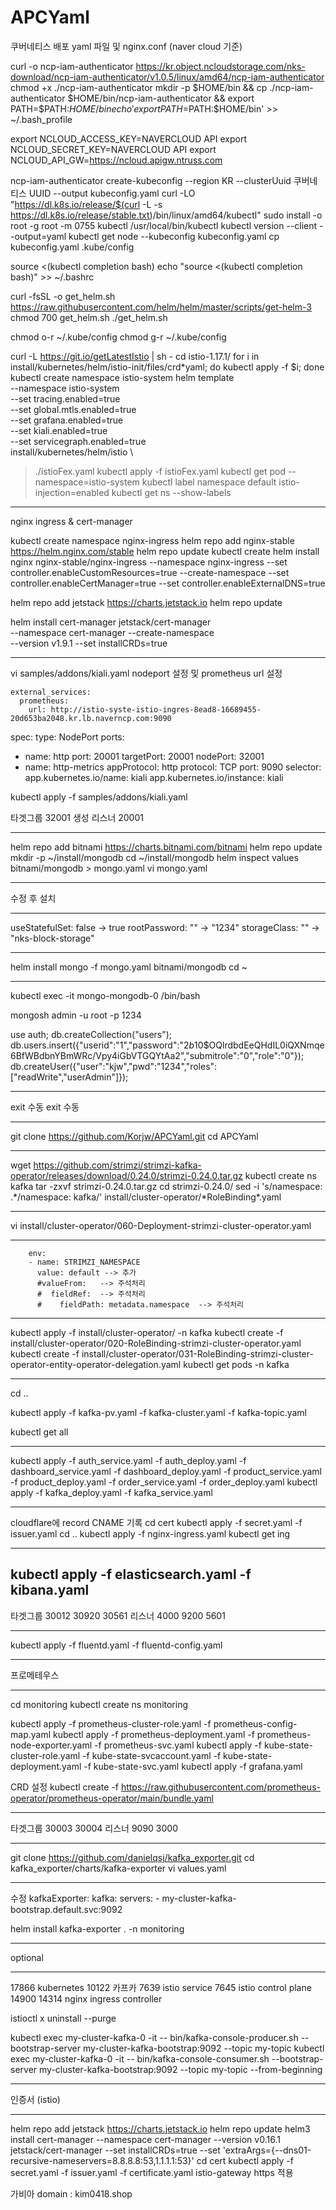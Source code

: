 # APCYaml

쿠버네티스 배포 yaml 파일 및 nginx.conf (naver cloud 기준)

curl -o ncp-iam-authenticator https://kr.object.ncloudstorage.com/nks-download/ncp-iam-authenticator/v1.0.5/linux/amd64/ncp-iam-authenticator
chmod +x ./ncp-iam-authenticator
mkdir -p $HOME/bin && cp ./ncp-iam-authenticator $HOME/bin/ncp-iam-authenticator && export PATH=$PATH:$HOME/bin
echo 'export PATH=$PATH:$HOME/bin' >> ~/.bash_profile

export NCLOUD_ACCESS_KEY=NAVERCLOUD API
export NCLOUD_SECRET_KEY=NAVERCLOUD API
export NCLOUD_API_GW=https://ncloud.apigw.ntruss.com

ncp-iam-authenticator create-kubeconfig --region KR --clusterUuid 쿠버네티스 UUID --output kubeconfig.yaml
curl -LO "https://dl.k8s.io/release/$(curl -L -s https://dl.k8s.io/release/stable.txt)/bin/linux/amd64/kubectl"
sudo install -o root -g root -m 0755 kubectl /usr/local/bin/kubectl
kubectl version --client --output=yaml
kubectl get node --kubeconfig kubeconfig.yaml
cp kubeconfig.yaml .kube/config

source <(kubectl completion bash)
echo "source <(kubectl completion bash)" >> ~/.bashrc

curl -fsSL -o get_helm.sh https://raw.githubusercontent.com/helm/helm/master/scripts/get-helm-3
chmod 700 get_helm.sh
./get_helm.sh

chmod o-r ~/.kube/config
chmod g-r ~/.kube/config

curl -L https://git.io/getLatestIstio | sh -
cd istio-1.17.1/
for i in install/kubernetes/helm/istio-init/files/crd\*yaml; do kubectl apply -f $i; done
kubectl create namespace istio-system
helm template \
--namespace istio-system \
--set tracing.enabled=true \
--set global.mtls.enabled=true \
--set grafana.enabled=true \
--set kiali.enabled=true \
--set servicegraph.enabled=true \
install/kubernetes/helm/istio \

> ./istioFex.yaml
> kubectl apply -f istioFex.yaml
> kubectl get pod --namespace=istio-system
> kubectl label namespace default istio-injection=enabled
> kubectl get ns --show-labels

---

nginx ingress & cert-manager

kubectl create namespace nginx-ingress
helm repo add nginx-stable https://helm.nginx.com/stable
helm repo update
kubectl create
helm install nginx nginx-stable/nginx-ingress --namespace nginx-ingress --set controller.enableCustomResources=true --create-namespace --set controller.enableCertManager=true --set controller.enableExternalDNS=true

helm repo add jetstack https://charts.jetstack.io
helm repo update

helm install cert-manager jetstack/cert-manager \
 --namespace cert-manager --create-namespace \
 --version v1.9.1 --set installCRDs=true

---

vi samples/addons/kiali.yaml
nodeport 설정 및 prometheus url 설정

    external_services:
      prometheus:
        url: http://istio-syste-istio-ingres-8ead8-16689455-20d653ba2048.kr.lb.naverncp.com:9090

spec:
type: NodePort
ports:

- name: http
  port: 20001
  targetPort: 20001
  nodePort: 32001
- name: http-metrics
  appProtocol: http
  protocol: TCP
  port: 9090
  selector:
  app.kubernetes.io/name: kiali
  app.kubernetes.io/instance: kiali

kubectl apply -f samples/addons/kiali.yaml

타겟그룹 32001 생성
리스너 20001

---

helm repo add bitnami https://charts.bitnami.com/bitnami
helm repo update
mkdir -p ~/install/mongodb
cd ~/install/mongodb
helm inspect values bitnami/mongodb > mongo.yaml
vi mongo.yaml

---

수정 후 설치

---

useStatefulSet: false -> true
rootPassword: "" -> "1234"
storageClass: "" -> "nks-block-storage"

---

helm install mongo -f mongo.yaml bitnami/mongodb
cd ~

---

kubectl exec -it mongo-mongodb-0 /bin/bash

mongosh admin -u root -p 1234

use auth;
db.createCollection("users");
db.users.insert({"userid":"1","password":"$2b$10$OQlrdbdEeQHdIL0iQXNmqe6BfWBdbnYBmWRc/Vpy4iGbVTGQYtAa2","submitrole":"0","role":"0"});
db.createUser({"user":"kjw","pwd":"1234","roles":["readWrite","userAdmin"]});

---

exit 수동
exit 수동

---

git clone https://github.com/Korjw/APCYaml.git
cd APCYaml

---

wget https://github.com/strimzi/strimzi-kafka-operator/releases/download/0.24.0/strimzi-0.24.0.tar.gz
kubectl create ns kafka
tar -zxvf strimzi-0.24.0.tar.gz
cd strimzi-0.24.0/
sed -i 's/namespace: .*/namespace: kafka/' install/cluster-operator/*RoleBinding\*.yaml

---

vi install/cluster-operator/060-Deployment-strimzi-cluster-operator.yaml

---

        env:
        - name: STRIMZI_NAMESPACE
          value: default --> 추가
          #valueFrom:   --> 주석처리
          #  fieldRef:  --> 주석처리
          #    fieldPath: metadata.namespace  --> 주석처리

---

kubectl apply -f install/cluster-operator/ -n kafka
kubectl create -f install/cluster-operator/020-RoleBinding-strimzi-cluster-operator.yaml
kubectl create -f install/cluster-operator/031-RoleBinding-strimzi-cluster-operator-entity-operator-delegation.yaml
kubectl get pods -n kafka

---

cd ..

kubectl apply -f kafka-pv.yaml -f kafka-cluster.yaml -f kafka-topic.yaml

kubectl get all

---

kubectl apply -f auth_service.yaml -f auth_deploy.yaml -f dashboard_service.yaml -f dashboard_deploy.yaml -f product_service.yaml -f product_deploy.yaml -f order_service.yaml -f order_deploy.yaml
kubectl apply -f kafka_deploy.yaml -f kafka_service.yaml

---

cloudflare에 record CNAME 기록
cd cert
kubectl apply -f secret.yaml -f issuer.yaml
cd ..
kubectl apply -f nginx-ingress.yaml
kubectl get ing

---

## kubectl apply -f elasticsearch.yaml -f kibana.yaml

타겟그룹 30012 30920 30561
리스너 4000 9200 5601

---

kubectl apply -f fluentd.yaml -f fluentd-config.yaml

---

프로메테우스

---

cd monitoring
kubectl create ns monitoring

kubectl apply -f prometheus-cluster-role.yaml -f prometheus-config-map.yaml
kubectl apply -f prometheus-deployment.yaml -f prometheus-node-exporter.yaml -f prometheus-svc.yaml
kubectl apply -f kube-state-cluster-role.yaml -f kube-state-svcaccount.yaml -f kube-state-deployment.yaml -f kube-state-svc.yaml
kubectl apply -f grafana.yaml

CRD 설정
kubectl create -f https://raw.githubusercontent.com/prometheus-operator/prometheus-operator/main/bundle.yaml

---

타겟그룹 30003 30004
리스너 9090 3000

---

git clone https://github.com/danielqsj/kafka_exporter.git
cd kafka_exporter/charts/kafka-exporter
vi values.yaml

---

수정
kafkaExporter:
kafka:
servers: - my-cluster-kafka-bootstrap.default.svc:9092

helm install kafka-exporter . -n monitoring

---

optional

---

17866 kubernetes
10122 카프카
7639 istio service
7645 istio control plane
14900 14314 nginx ingress controller

istioctl x uninstall --purge

kubectl exec my-cluster-kafka-0 -it -- bin/kafka-console-producer.sh --bootstrap-server my-cluster-kafka-bootstrap:9092 --topic my-topic
kubectl exec my-cluster-kafka-0 -it -- bin/kafka-console-consumer.sh --bootstrap-server my-cluster-kafka-bootstrap:9092 --topic my-topic --from-beginning

---

인증서 (istio)

---

helm repo add jetstack https://charts.jetstack.io
helm repo update
helm3 install cert-manager --namespace cert-manager --version v0.16.1 jetstack/cert-manager --set installCRDs=true --set 'extraArgs={--dns01-recursive-nameservers=8.8.8.8:53,1.1.1.1:53}'
cd cert
kubectl apply -f secret.yaml -f issuer.yaml -f certificate.yaml
istio-gateway https 적용

가비아 domain : kim0418.shop
